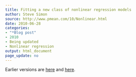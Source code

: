 ```yaml
---
title: Fitting a new class of nonlinear regression models
author: Steve Simon
source: http://www.pmean.com/10/Nonlinear.html
date: 2010-06-28
categories:
- "*Blog post"
- 2010
- Being updated
- Nonlinear regression
output: html_document
page_update: no
---
```


Earlier versions are [here][sim1] and [here][sim2].

[sim1]: http://www.pmean.com/10/Nonlinear.html
[sim2]: http://new.pmean.com/new-nonlinear-models/
